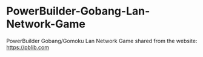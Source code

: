 # PowerBuilder-Gobang-Lan-Network-Game
PowerBuilder Gobang/Gomoku Lan Network Game
shared from the website: https://pblib.com
